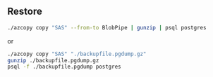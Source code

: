 ## Restore

```bash
./azcopy copy "SAS" --from-to BlobPipe | gunzip | psql postgres
```
or 

```bash
./azcopy copy "SAS" "./backupfile.pgdump.gz" 
gunzip ./backupfile.pgdump.gz
psql -f ./backupfile.pgdump postgres
```
